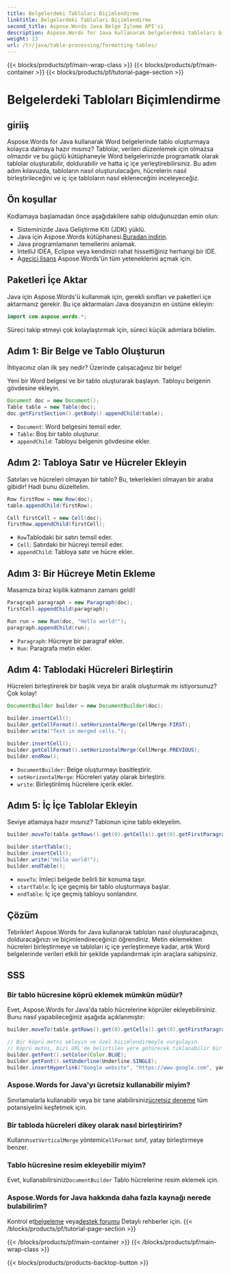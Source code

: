 ```yaml
---
title: Belgelerdeki Tabloları Biçimlendirme
linktitle: Belgelerdeki Tabloları Biçimlendirme
second_title: Aspose.Words Java Belge İşleme API'si
description: Aspose.Words for Java kullanarak belgelerdeki tabloları biçimlendirme sanatında ustalaşın. Kesin tablo biçimlendirmesi için adım adım kılavuzu ve kaynak kodu örneklerini keşfedin.
weight: 13
url: /tr/java/table-processing/formatting-tables/
---
```


{{< blocks/products/pf/main-wrap-class >}}
{{< blocks/products/pf/main-container >}}
{{< blocks/products/pf/tutorial-page-section >}}

# Belgelerdeki Tabloları Biçimlendirme

## giriiş

Aspose.Words for Java kullanarak Word belgelerinde tablo oluşturmaya kolayca dalmaya hazır mısınız? Tablolar, verileri düzenlemek için olmazsa olmazdır ve bu güçlü kütüphaneyle Word belgelerinizde programatik olarak tablolar oluşturabilir, doldurabilir ve hatta iç içe yerleştirebilirsiniz. Bu adım adım kılavuzda, tabloların nasıl oluşturulacağını, hücrelerin nasıl birleştirileceğini ve iç içe tabloların nasıl ekleneceğini inceleyeceğiz.

## Ön koşullar

Kodlamaya başlamadan önce aşağıdakilere sahip olduğunuzdan emin olun:

- Sisteminizde Java Geliştirme Kiti (JDK) yüklü.
-  Java için Aspose.Words kütüphanesi.[Buradan indirin](https://releases.aspose.com/words/java/).
- Java programlamanın temellerini anlamak.
- IntelliJ IDEA, Eclipse veya kendinizi rahat hissettiğiniz herhangi bir IDE.
-  A[geçici lisans](https://purchase.aspose.com/temporary-license/) Aspose.Words'ün tüm yeteneklerini açmak için.

## Paketleri İçe Aktar

Java için Aspose.Words'ü kullanmak için, gerekli sınıfları ve paketleri içe aktarmanız gerekir. Bu içe aktarmaları Java dosyanızın en üstüne ekleyin:

```java
import com.aspose.words.*;
```

Süreci takip etmeyi çok kolaylaştırmak için, süreci küçük adımlara bölelim.

## Adım 1: Bir Belge ve Tablo Oluşturun

İhtiyacınız olan ilk şey nedir? Üzerinde çalışacağınız bir belge!

Yeni bir Word belgesi ve bir tablo oluşturarak başlayın. Tabloyu belgenin gövdesine ekleyin.

```java
Document doc = new Document();
Table table = new Table(doc);
doc.getFirstSection().getBody().appendChild(table);
```

- `Document`: Word belgesini temsil eder.
- `Table`: Boş bir tablo oluşturur.
- `appendChild`: Tabloyu belgenin gövdesine ekler.

## Adım 2: Tabloya Satır ve Hücreler Ekleyin

Satırları ve hücreleri olmayan bir tablo? Bu, tekerlekleri olmayan bir araba gibidir! Hadi bunu düzeltelim.

```java
Row firstRow = new Row(doc);
table.appendChild(firstRow);

Cell firstCell = new Cell(doc);
firstRow.appendChild(firstCell);
```

- `Row`Tablodaki bir satırı temsil eder.
- `Cell`: Satırdaki bir hücreyi temsil eder.
- `appendChild`: Tabloya satır ve hücre ekler.

## Adım 3: Bir Hücreye Metin Ekleme

Masamıza biraz kişilik katmanın zamanı geldi!

```java
Paragraph paragraph = new Paragraph(doc);
firstCell.appendChild(paragraph);

Run run = new Run(doc, "Hello world!");
paragraph.appendChild(run);
```

- `Paragraph`: Hücreye bir paragraf ekler.
- `Run`: Paragrafa metin ekler.

## Adım 4: Tablodaki Hücreleri Birleştirin

Hücreleri birleştirerek bir başlık veya bir aralık oluşturmak mı istiyorsunuz? Çok kolay!

```java
DocumentBuilder builder = new DocumentBuilder(doc);

builder.insertCell();
builder.getCellFormat().setHorizontalMerge(CellMerge.FIRST);
builder.write("Text in merged cells.");

builder.insertCell();
builder.getCellFormat().setHorizontalMerge(CellMerge.PREVIOUS);
builder.endRow();
```

- `DocumentBuilder`: Belge oluşturmayı basitleştirir.
- `setHorizontalMerge`: Hücreleri yatay olarak birleştirir.
- `write`: Birleştirilmiş hücrelere içerik ekler.

## Adım 5: İç İçe Tablolar Ekleyin

Seviye atlamaya hazır mısınız? Tablonun içine tablo ekleyelim.

```java
builder.moveTo(table.getRows().get(0).getCells().get(0).getFirstParagraph());

builder.startTable();
builder.insertCell();
builder.write("Hello world!");
builder.endTable();
```

- `moveTo`: İmleci belgede belirli bir konuma taşır.
- `startTable`: İç içe geçmiş bir tablo oluşturmaya başlar.
- `endTable`: İç içe geçmiş tabloyu sonlandırır.

## Çözüm

Tebrikler! Aspose.Words for Java kullanarak tabloları nasıl oluşturacağınızı, dolduracağınızı ve biçimlendireceğinizi öğrendiniz. Metin eklemekten hücreleri birleştirmeye ve tabloları iç içe yerleştirmeye kadar, artık Word belgelerinde verileri etkili bir şekilde yapılandırmak için araçlara sahipsiniz.

## SSS

### Bir tablo hücresine köprü eklemek mümkün müdür?

Evet, Aspose.Words for Java'da tablo hücrelerine köprüler ekleyebilirsiniz. Bunu nasıl yapabileceğiniz aşağıda açıklanmıştır:

```java
builder.moveTo(table.getRows().get(0).getCells().get(0).getFirstParagraph());

// Bir köprü metni ekleyin ve özel biçimlendirmeyle vurgulayın.
// Köprü metni, bizi URL'de belirtilen yere götürecek tıklanabilir bir metin parçası olacaktır.
builder.getFont().setColor(Color.BLUE);
builder.getFont().setUnderline(Underline.SINGLE);
builder.insertHyperlink("Google website", "https://www.google.com", yanlış);
```

### Aspose.Words for Java'yı ücretsiz kullanabilir miyim?  
 Sınırlamalarla kullanabilir veya bir tane alabilirsiniz[ücretsiz deneme](https://releases.aspose.com/) tüm potansiyelini keşfetmek için.

### Bir tabloda hücreleri dikey olarak nasıl birleştiririm?  
 Kullanın`setVerticalMerge` yöntemi`CellFormat` sınıf, yatay birleştirmeye benzer.

### Tablo hücresine resim ekleyebilir miyim?  
 Evet, kullanabilirsiniz`DocumentBuilder` Tablo hücrelerine resim eklemek için.

### Aspose.Words for Java hakkında daha fazla kaynağı nerede bulabilirim?  
 Kontrol et[belgeleme](https://reference.aspose.com/words/java/) veya[destek forumu](https://forum.aspose.com/c/words/8/) Detaylı rehberler için.
{{< /blocks/products/pf/tutorial-page-section >}}

{{< /blocks/products/pf/main-container >}}
{{< /blocks/products/pf/main-wrap-class >}}

{{< blocks/products/products-backtop-button >}}
